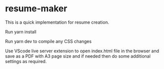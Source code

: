 # resume-maker

This is a quick implementation for resume creation.

Run yarn install

Run yarn dev to compile any CSS changes

Use VScode live server extension to open index.html file in the browser and save as a PDF with A3 page size and if needed then do some additional settings as required.

